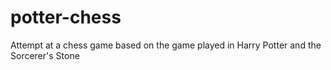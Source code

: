 # potter-chess
Attempt at a chess game based on the game played in Harry Potter and the Sorcerer's Stone
